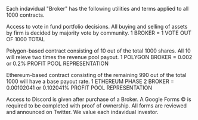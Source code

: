 Each indavidual "Broker" has the following utilities and terms applied to all 1000 contracts. 


Access to vote in fund portfolio decisions. All buying and selling of assets by firm is decided by majority vote by community. 1 BROKER = 1 VOTE OUT OF 1000 TOTAL


Polygon-based contract consisting of 10 out of the total 1000 shares. All 10 will reieve two times the revenue pool payout. 1 POLYGON BROKER = 0.002 or 0.2% PROFIT POOL REPRESENTATION


Ethereum-based contract consisting of the remaining 990 out of the total 1000 will have a base payout rate. 1 ETHEREUM PHASE 2 BROKER = 0.00102041 or 0.102041% PROFIT POOL REPRESENTATION


Access to Discord is given after purchase of a Broker. A Google Forms ©  is required to be completed with proof of ownership. All forms are reviewed and announced on Twitter. We value each indavidual investor. 
